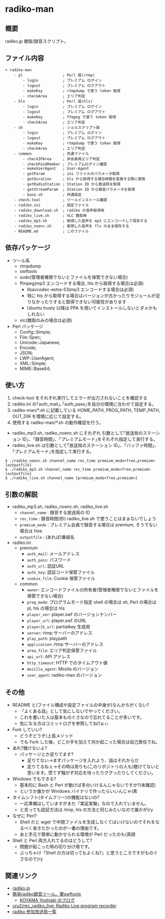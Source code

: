 # radiko-man
## 概要
radiko.jp 聴取/録音スクリプト。

## ファイル内容
    + radiko-man
        - pl                  ; Perl 版(rtmp)
            - login           ; プレミアム ログイン
            - logout          ; プレミアム ログアウト
            - makeKey         ; rtmpdump で使う token 取得
            - checkArea       ; エリア判定
        - hls                 ; Perl 版(hls)
            - login           ; プレミアム ログイン
            - logout          ; プレミアム ログアウト
            - makeKey         ; ffmpeg で使う token 取得
            - checkArea       ; エリア判定
        - sh                  ; シェルスクリプト版
            - login           ; プレミアム ログイン
            - logout          ; プレミアム ログアウト
            - makeKey         ; rtmpdump で使う token 取得
            - checkArea       ; エリア判定
        - common              ; 共通ファイル
            - checkIPArea     ; 非会員用エリア判定
            - checkPaidMember ; プレミアムログイン確認
            - makeUserAgent   ; User-Agent
            - getParam        ; ini ファイルのパラメータ取得
            - getDuration     ; hls から取得する場合時間を変換する際に使用
            - getRadioStation ; Station ID から放送局を取得
            - getStreamParam  ; Station ID から録音パラメータを取得
            - base.sh         ; 共通設定
        - check-tool          ; ツールインストール確認
        - radiko.ini          ; 設定ファイル
        - radiko_download.sh  ; radiko の音声取得用
        - radiko_live.sh      ; VLC 聴取用
        - radiko_mp3.sh       ; 取得した音声を mp3 にエンコードして保存する
        - radiko_noenc.sh     ; 取得した音声を flv のまま保存する
        - README.md           ; このファイル

## 依存パッケージ
* ツール系
   * rtmpdump
   * swftools
   * sudo(管理者権限でないとファイルを保管できない場合)
   * ffmpeg(mp3 エンコードする場合, hls から取得する場合は必須)
      * libavcodec-extra-53(mp3 エンコードする場合は必須)
      * 特に hls から取得する場合はバージョンが古かったりモジュールが足りなかったりすると取得できない可能性があります
      * Ubuntu trusty 以降は PPA を用いてインストールしないとダメかもしれない
   * vlc(聴取のみの場合は必須)
* Perl パッケージ
   * Config::Simple;
   * File::Spec;
   * Unicode::Japanese;
   * Encode;
   * JSON;
   * LWP::UserAgent;
   * XML::Simple;
   * MIME::Base64;

## 使い方
1. check-tool をそれぞれ実行してエラーが出力されないことを確認する
1. radiko.ini の｢auth_mail｣､｢auth_pass｣を自分の環境に合わせて設定する｡
1. radiko-man/*.sh に記載している HOME_PATH, PROG_PATH, TEMP_PATH, OUT_DIR を環境に応じて設定する｡
1. 使用する radiko-man/*.sh の動作確認を行う｡
  * radiko_mp3.sh, radiko_noenc.sh にそれぞれ 引数として｢放送局のステーション ID｣、｢録音時間｣、｢プレミアムモード｣をそれぞれ指定して実行する｡
  * radiko_live.sh は引数として｢放送局のステーション ID｣、｢バッファ時間｣、｢プレミアムモード｣を指定して実行する｡
```
$ ./radiko_noenc.sh channel_name rec_time premium_mode<free,premium> [outputfile]
$ ./radiko_mp3.sh channel_name rec_time premium_mode<free,premium> [outputfile]
$ ./radiko_live.sh channel_name [premium_mode<free,premium>]
```

## 引数の解説
+ radiko_mp3.sh, radiko_noenc.sh, radiko_live.sh
   + `channel_name` : 録音する放送局の ID
   + `rec_time` : 録音時間(秒) radiko_live.sh で使うことはまぁないでしょう
   + `premium_mode` : プレミアム会員で録音する場合は premium, そうでない場合は free
   + `outputfile` : (あれば)番組名
+ radiko.ini
   + premium
       + `auth_mail`: メールアドレス
       + `auth_pass`: パスワード
       + `auth_url`:  認証URL
       + `auth_key`:  認証コード保管ファイル
       + `cookie_file`: Cookie 保管ファイル
   + common
       + `owner`: エンコードファイルの所有者(管理者権限でないとファイルを保管できない場合)
       + `prog_mode`: プログラムモード指定 shell の場合は sh, Perl の場合は pl, hls の場合は hls
       + `player_ver`: player.swf のバージョンナンバー
       + `player_url`: player.swf のURL
       + `playerJS_url`: partialkey 生成用
       + `server`: rtmp サーバーのアドレス
       + `play_path`: playpath
       + `application`: rtmp サーバーのアドレス
       + `area_file`: エリア判定保管ファイル
       + `api_url`: API アドレス
       + `http_timeout`: HTTP でのタイムアウト値
       + `mozilla_agent`: Mozila のバージョン
       + `user_agent`: radiko-man のバージョン

## その他
* README と(ファイル構成や設定ファイルの中身が)なんかちがくない?
   * 「よくある話」として気にしないでやってください。
   * これを書いた人は基本ものぐさなので忘れてることが多いです。
   * 気になる方はコミットログを参照してね!(ぉぃ
* Fork していい?
   * どうぞどうぞ(上島メソッド 
   * でも Fork した後、どこか手を加えて何か起こった場合は自己責任でね。
* あれ?聴けないよ?
   * パッケージとか足りてます?
      * 足りてない→まずパッケージを入れよう、話はそれからだ
      * 足りてるねぇ→その時は周りも(このリポジトリの人も)聴けてないと思います。慌てず騒がず対応を待ったりググったりしてください。
* Windows でもできる?
   * 基本的に Bash と Perl が動けば多分いけるんじゃないですか?(未確認)
   * というか誰かが Windows バイナリで作ったらいいんじゃ(素
* タイムシフト(タイムフリー)の機能はないの?
   * 一応準備はしていますがまだ「実証実験」なので入れていません。
   * と言っても認証方法は rtmp, hls の方法と同じみたいなので誰かが(ry
* なぜに Perl?
   * Shell だと wget で中間ファイルを生成しなくてはいけないのでそれをなるべく省きたかったのが一番の理由です。
   * あと手元で簡単に動かせられる環境が Perl だったのも(真顔
* Shell と Perl 両方入れてるのはどうして?
   * 問題が起こった時の切り分け用です。
   * ぶっちゃけ「Shell の方は切ってもよくね?」と思うところですがものぐさなので(ry

## 関連リンク
+ [radiko.jp](http://www.radiko.jp)
+ [簡易radiko録音ツール。要swftools](https://gist.github.com/saiten/875864)
    + [KOYAMA Yoshiaki のブログ](http://kyoshiaki.hatenablog.com/entry/2014/05/04/184748 "簡易 radiko.jp プレミアム対応 Radiko 録音スクリプト rec_radiko2.sh 公開。")
+ [uru2/rec_radiko_live: Radiko Live program recorder](https://github.com/uru2/rec_radiko_live)
+ [radiko 参加放送局一覧](http://www.dcc-jpl.com/foltia/wiki/radikomemo "radikomemo - foltia - Trac")

